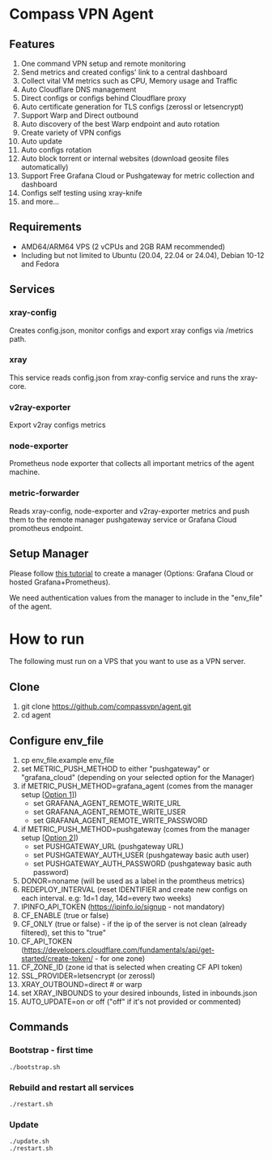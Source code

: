 # Compass VPN Agent

## Features
1. One command VPN setup and remote monitoring
2. Send metrics and created configs' link to a central dashboard
3. Collect vital VM metrics such as CPU, Memory usage and Traffic 
4. Auto Cloudflare DNS management
5. Direct configs or configs behind Cloudflare proxy
6. Auto certificate generation for TLS configs (zerossl or letsencrypt)
7. Support Warp and Direct outbound
8. Auto discovery of the best Warp endpoint and auto rotation
9. Create variety of VPN configs
10. Auto update
11. Auto configs rotation
12. Auto block torrent or internal websites (download geosite files automatically)
13. Support Free Grafana Cloud or Pushgateway for metric collection and dashboard
14. Configs self testing using xray-knife
15. and more...

## Requirements

* AMD64/ARM64 VPS (2 vCPUs and 2GB RAM recommended)
* Including but not limited to Ubuntu (20.04, 22.04 or 24.04), Debian 10-12 and Fedora

## Services

### xray-config
Creates config.json, monitor configs and export xray configs via /metrics path.

### xray
This service reads config.json from xray-config service and runs the xray-core.

### v2ray-exporter
Export v2ray configs metrics

### node-exporter
Prometheus node exporter that collects all important metrics of the agent machine.

### metric-forwarder
Reads xray-config, node-exporter and v2ray-exporter metrics and push them to the remote manager pushgateway service or Grafana Cloud promotheus endpoint.

## Setup Manager
Please follow [this tutorial](https://github.com/compassvpn/manager) to create a manager (Options: Grafana Cloud or hosted Grafana+Prometheus). 

We need authentication values from the manager to include in the "env_file" of the agent.

# How to run

The following must run on a VPS that you want to use as a VPN server.

## Clone
1. git clone https://github.com/compassvpn/agent.git
2. cd agent

## Configure env_file
1. cp env_file.example env_file
2. set METRIC_PUSH_METHOD to either "pushgateway" or "grafana_cloud" (depending on your selected option for the Manager)
3. if METRIC_PUSH_METHOD=grafana_agent (comes from the manager setup [[Option 1](https://github.com/compassvpn/manager?tab=readme-ov-file#option-1-use-garafana-cloud)])
      * set GRAFANA_AGENT_REMOTE_WRITE_URL
      * set GRAFANA_AGENT_REMOTE_WRITE_USER
      * set GRAFANA_AGENT_REMOTE_WRITE_PASSWORD
4. if METRIC_PUSH_METHOD=pushgateway (comes from the manager setup [[Option 2](https://github.com/compassvpn/manager?tab=readme-ov-file#option-2-deploy-your-own-server)])
      * set PUSHGATEWAY_URL (pushgateway URL)
      * set PUSHGATEWAY_AUTH_USER (pushgateway basic auth user)
      * set PUSHGATEWAY_AUTH_PASSWORD (pushgateway basic auth password)
5. DONOR=noname (will be used as a label in the promtheus metrics)
6. REDEPLOY_INTERVAL (reset IDENTIFIER and create new configs on each interval. e.g: 1d=1 day, 14d=every two weeks)
7. IPINFO_API_TOKEN (https://ipinfo.io/signup - not mandatory)
8. CF_ENABLE (true or false)
9. CF_ONLY (true or false) - if the ip of the server is not clean (already filtered), set this to "true"
10. CF_API_TOKEN (https://developers.cloudflare.com/fundamentals/api/get-started/create-token/ - for one zone)
11. CF_ZONE_ID (zone id that is selected when creating CF API token)
12. SSL_PROVIDER=letsencrypt (or zerossl)
13. XRAY_OUTBOUND=direct # or warp
14. set XRAY_INBOUNDS to your desired inbounds, listed in inbounds.json
15. AUTO_UPDATE=on or off ("off" if it's not provided or commented)

## Commands

### Bootstrap - first time
```
./bootstrap.sh
```

### Rebuild and restart all services
```
./restart.sh
```

### Update
```
./update.sh
./restart.sh
```

